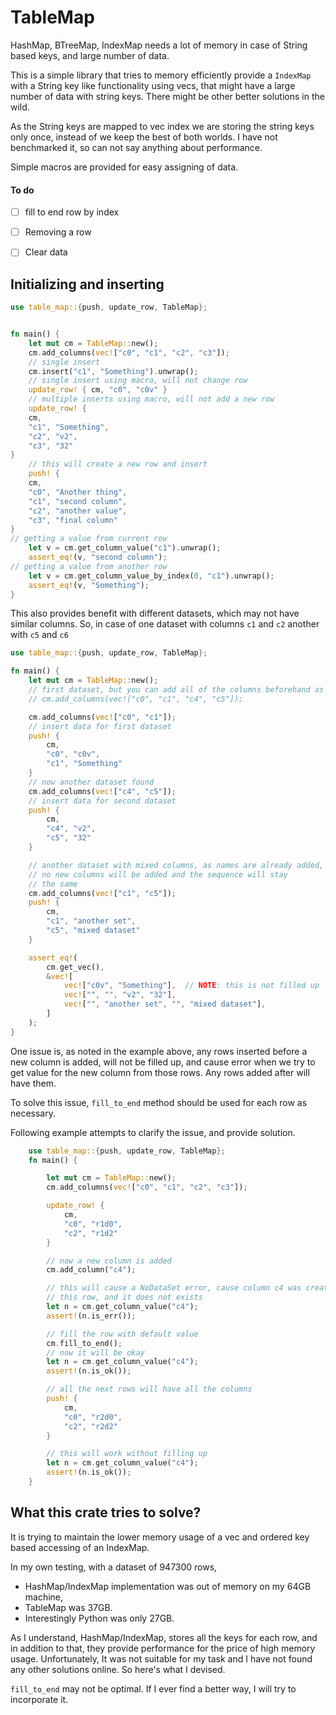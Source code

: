 # TableMap

HashMap, BTreeMap, IndexMap needs a lot of memory in case of String based keys, and large number of data.

This is a simple library that tries to memory efficiently provide a `IndexMap` with a String key like functionality using vecs, that might have a large number of data with string keys. There might be other better solutions in the wild.

As the String keys are mapped to vec index we are storing the string keys only once, instead of we keep the best of both worlds. I have not benchmarked it, so can not say anything about performance.

Simple macros are provided for easy assigning of data.

#### To do

- [ ] fill to end row by index
- [ ] Removing a row
- [ ] Clear data


## Initializing and inserting

```rust
use table_map::{push, update_row, TableMap};


fn main() {
    let mut cm = TableMap::new();
    cm.add_columns(vec!["c0", "c1", "c2", "c3"]);
    // single insert
    cm.insert("c1", "Something").unwrap();
    // single insert using macro, will not change row
    update_row! { cm, "c0", "c0v" }
    // multiple inserts using macro, will not add a new row
    update_row! {
    cm,
    "c1", "Something",
    "c2", "v2",
    "c3", "32"
}
    // this will create a new row and insert
    push! {
    cm,
    "c0", "Another thing",
    "c1", "second column",
    "c2", "another value",
    "c3", "final column"
}
// getting a value from current row
    let v = cm.get_column_value("c1").unwrap();
    assert_eq!(v, "second column");
// getting a value from another row
    let v = cm.get_column_value_by_index(0, "c1").unwrap();
    assert_eq!(v, "Something");
}

```

This also provides benefit with different datasets, which may not have similar columns.
So, in case of one dataset with columns `c1` and `c2` another with `c5` and `c6`

```rust
use table_map::{push, update_row, TableMap};

fn main() {
    let mut cm = TableMap::new();
    // first dataset, but you can add all of the columns beforehand as usual
    // cm.add_columns(vec!["c0", "c1", "c4", "c5"]);

    cm.add_columns(vec!["c0", "c1"]);
    // insert data for first dataset
    push! {
        cm,
        "c0", "c0v",
        "c1", "Something"
    }
    // now another dataset found
    cm.add_columns(vec!["c4", "c5"]);
    // insert data for second dataset
    push! {
        cm,
        "c4", "v2",
        "c5", "32"
    }

    // another dataset with mixed columns, as names are already added,
    // no new columns will be added and the sequence will stay
    // the same
    cm.add_columns(vec!["c1", "c5"]);
    push! {
        cm,
        "c1", "another set",
        "c5", "mixed dataset"
    }

    assert_eq!(
        cm.get_vec(),
        &vec![
            vec!["c0v", "Something"],  // NOTE: this is not filled up
            vec!["", "", "v2", "32"],
            vec!["", "another set", "", "mixed dataset"],
        ]
    );
}

```

One issue is, as noted in the example above, any rows inserted before a new column is added,
will not be filled up, and cause error when we try to get value for the new column from those
rows. Any rows added after will have them.

To solve this issue, `fill_to_end` method should be used for each row as necessary.

Following example attempts to clarify the issue, and provide solution.

```rust
    use table_map::{push, update_row, TableMap};
    fn main() {

        let mut cm = TableMap::new();
        cm.add_columns(vec!["c0", "c1", "c2", "c3"]);

        update_row! {
            cm,
            "c0", "r1d0",
            "c2", "r1d2"
        }

        // now a new column is added
        cm.add_column("c4");

        // this will cause a NoDataSet error, cause column c4 was created after setting
        // this row, and it does not exists
        let n = cm.get_column_value("c4");
        assert!(n.is_err());

        // fill the row with default value
        cm.fill_to_end();
        // now it will be okay
        let n = cm.get_column_value("c4");
        assert!(n.is_ok());

        // all the next rows will have all the columns
        push! {
            cm,
            "c0", "r2d0",
            "c2", "r2d2"
        }

        // this will work without filling up
        let n = cm.get_column_value("c4");
        assert!(n.is_ok());
    }

```

## What this crate tries to solve?

It is trying to maintain the lower memory usage of a vec and ordered key based accessing of an IndexMap.

In my own testing, with a dataset of 947300 rows,
* HashMap/IndexMap implementation was out of memory on my 64GB machine,
* TableMap was 37GB.
* Interestingly Python was only 27GB.

As I understand, HashMap/IndexMap, stores all the keys for each row, and in addition to that, they provide performance for the price of high memory usage. Unfortunately, It was not suitable for my task and I have not found any other solutions online. So here's what I devised.

`fill_to_end` may not be optimal. If I ever find a better way, I will try to incorporate it.
